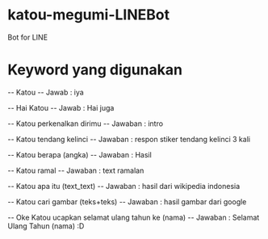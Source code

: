 # katou-megumi-LINEBot
Bot for LINE

# Keyword yang digunakan

--
Katou -- 
Jawab : iya

--
Hai Katou  -- 
Jawab : Hai juga

--
Katou perkenalkan dirimu -- 
Jawaban : intro

--
Katou tendang kelinci -- 
Jawaban : respon stiker tendang kelinci 3 kali

--
Katou berapa (angka) -- 
Jawaban : Hasil

--
Katou ramal -- 
Jawaban : text ramalan

--
Katou apa itu (text_text) -- 
Jawaban : hasil dari wikipedia indonesia

--
Katou cari gambar (teks+teks) -- 
Jawaban : hasil gambar dari google

--
Oke Katou ucapkan selamat ulang tahun ke (nama) -- 
Jawaban : Selamat Ulang Tahun (nama) :D
